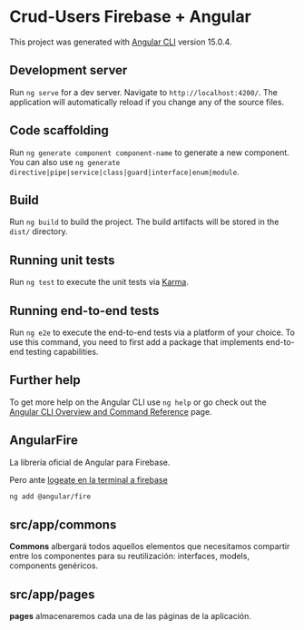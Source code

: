 # Crud-Users Firebase + Angular

This project was generated with [Angular CLI](https://github.com/angular/angular-cli) version 15.0.4.

## Development server

Run `ng serve` for a dev server. Navigate to `http://localhost:4200/`. The application will automatically reload if you change any of the source files.

## Code scaffolding

Run `ng generate component component-name` to generate a new component. You can also use `ng generate directive|pipe|service|class|guard|interface|enum|module`.

## Build

Run `ng build` to build the project. The build artifacts will be stored in the `dist/` directory.

## Running unit tests

Run `ng test` to execute the unit tests via [Karma](https://karma-runner.github.io).

## Running end-to-end tests

Run `ng e2e` to execute the end-to-end tests via a platform of your choice. To use this command, you need to first add a package that implements end-to-end testing capabilities.

## Further help

To get more help on the Angular CLI use `ng help` or go check out the [Angular CLI Overview and Command Reference](https://angular.io/cli) page.

## AngularFire

La librería oficial de Angular para Firebase.

Pero ante [logeate en la terminal a firebase](https://stackoverflow.com/questions/71127971/firebase-auth-asking-for-authorization-code-during-installation)

```bash
ng add @angular/fire
```

## src/app/commons

**Commons** albergará todos aquellos elementos que necesitamos compartir entre los componentes para su reutilización: interfaces, models, components genéricos.

## src/app/pages

**pages** almacenaremos cada una de las páginas de la aplicación.